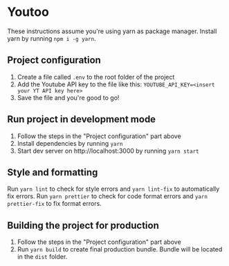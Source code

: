 # Youtoo

These instructions assume you're using yarn as package manager. Install yarn by running `npm i -g yarn`.

## Project configuration

1. Create a file called `.env` to the root folder of the project
2. Add the Youtube API key to the file like this: `YOUTUBE_API_KEY=<insert your YT API key here>`
3. Save the file and you're good to go!

## Run project in development mode

1. Follow the steps in the "Project configuration" part above
2. Install dependencies by running `yarn`
3. Start dev server on http://localhost:3000 by running `yarn start`

## Style and formatting

Run `yarn lint` to check for style errors and `yarn lint-fix` to automatically fix errors.
Run `yarn prettier` to check for code format errors and `yarn prettier-fix` to fix format errors.

## Building the project for production

1. Follow the steps in the "Project configuration" part above
2. Run `yarn build` to create final production bundle. Bundle will be located in the `dist` folder.
